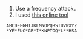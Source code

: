  1. Use a frequency attack..
 1. I used [this online tool](https://www.101computing.net/frequency-analysis/)

```text
ABCDEFGHIJKLMNOPQRSTUVWXYZ
*YE*FUC*GR*I*KNPTOQ*L**HSA
```
